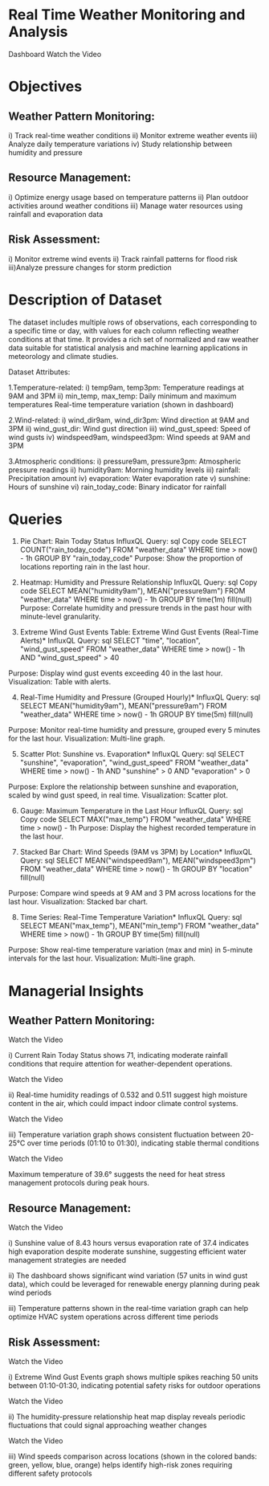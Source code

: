 # Real Time Weather Monitoring and Analysis
Dashboard
Watch the Video

# Objectives
## Weather Pattern Monitoring:
i) Track real-time weather conditions ii) Monitor extreme weather events iii) Analyze daily temperature variations iv) Study relationship between humidity and pressure

## Resource Management:
i) Optimize energy usage based on temperature patterns ii) Plan outdoor activities around weather conditions iii) Manage water resources using rainfall and evaporation data

## Risk Assessment:
i) Monitor extreme wind events ii) Track rainfall patterns for flood risk iii)Analyze pressure changes for storm prediction

# Description of Dataset
The dataset includes multiple rows of observations, each corresponding to a specific time or day, with values for each column reflecting weather conditions at that time. It provides a rich set of normalized and raw weather data suitable for statistical analysis and machine learning applications in meteorology and climate studies.

Dataset Attributes:

1.Temperature-related:
i) temp9am, temp3pm: Temperature readings at 9AM and 3PM ii) min_temp, max_temp: Daily minimum and maximum temperatures Real-time temperature variation (shown in dashboard)

2.Wind-related:
i) wind_dir9am, wind_dir3pm: Wind direction at 9AM and 3PM ii) wind_gust_dir: Wind gust direction iii) wind_gust_speed: Speed of wind gusts iv) windspeed9am, windspeed3pm: Wind speeds at 9AM and 3PM

3.Atmospheric conditions:
i) pressure9am, pressure3pm: Atmospheric pressure readings ii) humidity9am: Morning humidity levels iii) rainfall: Precipitation amount iv) evaporation: Water evaporation rate v) sunshine: Hours of sunshine vi) rain_today_code: Binary indicator for rainfall

# Queries
1. Pie Chart: Rain Today Status
InfluxQL Query: sql Copy code SELECT COUNT("rain_today_code") FROM "weather_data" WHERE time > now() - 1h GROUP BY "rain_today_code" Purpose: Show the proportion of locations reporting rain in the last hour.

2. Heatmap: Humidity and Pressure Relationship
InfluxQL Query: sql Copy code SELECT MEAN("humidity9am"), MEAN("pressure9am") FROM "weather_data" WHERE time > now() - 1h GROUP BY time(1m) fill(null) Purpose: Correlate humidity and pressure trends in the past hour with minute-level granularity.

3. Extreme Wind Gust Events
Table: Extreme Wind Gust Events (Real-Time Alerts)* InfluxQL Query: sql SELECT "time", "location", "wind_gust_speed" FROM "weather_data" WHERE time > now() - 1h AND "wind_gust_speed" > 40

Purpose: Display wind gust events exceeding 40 in the last hour.
Visualization: Table with alerts.

4. Real-Time Humidity and Pressure (Grouped Hourly)*
InfluxQL Query: sql SELECT MEAN("humidity9am"), MEAN("pressure9am") FROM "weather_data" WHERE time > now() - 1h GROUP BY time(5m) fill(null)

Purpose: Monitor real-time humidity and pressure, grouped every 5 minutes for the last hour.
Visualization: Multi-line graph.

5. Scatter Plot: Sunshine vs. Evaporation*
InfluxQL Query: sql SELECT "sunshine", "evaporation", "wind_gust_speed" FROM "weather_data" WHERE time > now() - 1h AND "sunshine" > 0 AND "evaporation" > 0

Purpose: Explore the relationship between sunshine and evaporation, scaled by wind gust speed, in real time.
Visualization: Scatter plot.

6. Gauge: Maximum Temperature in the Last Hour
InfluxQL Query: sql Copy code SELECT MAX("max_temp") FROM "weather_data" WHERE time > now() - 1h Purpose: Display the highest recorded temperature in the last hour.

7. Stacked Bar Chart: Wind Speeds (9AM vs 3PM) by Location*
InfluxQL Query: sql SELECT MEAN("windspeed9am"), MEAN("windspeed3pm") FROM "weather_data" WHERE time > now() - 1h GROUP BY "location" fill(null)

Purpose: Compare wind speeds at 9 AM and 3 PM across locations for the last hour.
Visualization: Stacked bar chart.

8. Time Series: Real-Time Temperature Variation*
InfluxQL Query: sql SELECT MEAN("max_temp"), MEAN("min_temp") FROM "weather_data" WHERE time > now() - 1h GROUP BY time(5m) fill(null)

Purpose: Show real-time temperature variation (max and min) in 5-minute intervals for the last hour.
Visualization: Multi-line graph.

# Managerial Insights
## Weather Pattern Monitoring:
Watch the Video

i) Current Rain Today Status shows 71, indicating moderate rainfall conditions that require attention for weather-dependent operations.

Watch the Video

ii) Real-time humidity readings of 0.532 and 0.511 suggest high moisture content in the air, which could impact indoor climate control systems.

Watch the Video

iii) Temperature variation graph shows consistent fluctuation between 20-25°C over time periods (01:10 to 01:30), indicating stable thermal conditions

Watch the Video

Maximum temperature of 39.6° suggests the need for heat stress management protocols during peak hours.

## Resource Management:
Watch the Video

i) Sunshine value of 8.43 hours versus evaporation rate of 37.4 indicates high evaporation despite moderate sunshine, suggesting efficient water management strategies are needed

ii) The dashboard shows significant wind variation (57 units in wind gust data), which could be leveraged for renewable energy planning during peak wind periods

iii) Temperature patterns shown in the real-time variation graph can help optimize HVAC system operations across different time periods

## Risk Assessment:
Watch the Video

i) Extreme Wind Gust Events graph shows multiple spikes reaching 50 units between 01:10-01:30, indicating potential safety risks for outdoor operations

Watch the Video

ii) The humidity-pressure relationship heat map display reveals periodic fluctuations that could signal approaching weather changes

Watch the Video

iii) Wind speeds comparison across locations (shown in the colored bands: green, yellow, blue, orange) helps identify high-risk zones requiring different safety protocols






